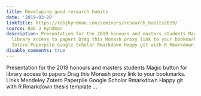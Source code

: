 ```yaml
---
title: Developing good research habits
date: '2019-03-20'
linkTitle: https://robjhyndman.com/seminars/research_habits2019/
source: Rob J Hyndman
description: Presentation for the 2019 honours and masters students Magic button for
  library access to papers Drag this Monash proxy link to your bookmarks. Links Mendeley
  Zotero Paperpile Google Scholar Rmarkdown Happy git with R Rmarkdown thesis template  ...
disable_comments: true
---
```

Presentation for the 2019 honours and masters students Magic button for library access to papers Drag this Monash proxy link to your bookmarks. Links Mendeley Zotero Paperpile Google Scholar Rmarkdown Happy git with R Rmarkdown thesis template  ...